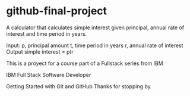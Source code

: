 # github-final-project
A calculator that calculates simple interest given principal, annual rate of interest and time period in years.

Input:
   p, principal amount
   t, time period in years
   r, annual rate of interest
Output
   simple interest = p*t*r

   This is a proyect for a course part of a Fullstack series from IBM
   
IBM Full Stack Software Developer 

   Getting Started with Git and GitHub
   Thanks for stopping by.
